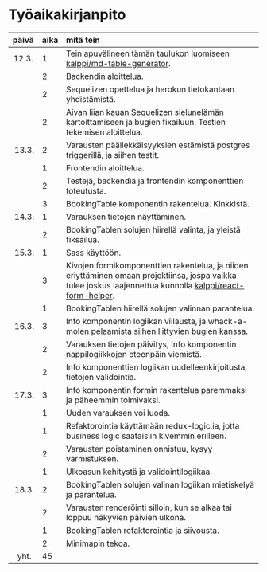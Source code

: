 # Työaikakirjanpito

| päivä | aika | mitä tein | 
| :---: | :--- | :--- | 
| 12.3. | 1 | Tein apuvälineen tämän taulukon luomiseen [kalppi/md-table-generator](https://github.com/kalppi/md-table-generator). | 
|  | 2 | Backendin aloittelua. | 
|  | 2 | Sequelizen opettelua ja herokun tietokantaan yhdistämistä. | 
|  | 2 | Aivan liian kauan Sequelizen sielunelämän kartoittamiseen ja bugien fixailuun. Testien tekemisen aloittelua. | 
| 13.3. | 2 | Varausten päällekkäisyyksien estämistä postgres triggerillä, ja siihen testit. | 
|  | 1 | Frontendin aloittelua. | 
|  | 2 | Testejä, backendiä ja frontendin komponenttien toteutusta. | 
|  | 3 | BookingTable komponentin rakentelua. Kinkkistä. | 
| 14.3. | 1 | Varauksen tietojen näyttäminen. | 
|  | 2 | BookingTablen solujen hiirellä valinta, ja yleistä fiksailua. | 
| 15.3. | 1 | Sass käyttöön. | 
|  | 3 | Kivojen formikomponenttien rakentelua, ja niiden eriyttäminen omaan projektiinsa, jospa vaikka tulee joskus laajennettua kunnolla [kalppi/react-form-helper](https://github.com/kalppi/react-form-helper). | 
|  | 1 | BookingTablen hiirellä solujen valinnan parantelua. | 
| 16.3. | 3 | Info komponentin logiikan viilausta, ja whack-a-molen pelaamista siihen liittyvien bugien kanssa. | 
|  | 2 | Varauksen tietojen päivitys, Info komponentin nappilogiikkojen eteenpäin viemistä. | 
|  | 2 | Info komponenttien logiikan uudelleenkirjoitusta, tietojen validointia. | 
| 17.3. | 3 | Info komponentin formin rakentelua paremmaksi ja päheemmin toimivaksi. | 
|  | 1 | Uuden varauksen voi luoda. | 
|  | 1 | Refaktorointia käyttämään redux-logic:ia, jotta business logic saataisiin kivemmin erilleen. | 
|  | 2 | Varausten poistaminen onnistuu, kysyy varmistuksen. | 
|  | 1 | Ulkoasun kehitystä ja validointilogiikaa. | 
| 18.3. | 2 | BookingTablen solujen valinan logiikan mietiskelyä ja parantelua. | 
|  | 2 | Varausten renderöinti silloin, kun se alkaa tai loppuu näkyvien päivien ulkona. | 
|  | 1 | BookingTablen refaktorointia ja siivousta. | 
|  | 2 | Minimapin tekoa. | 
| yht. | 45
